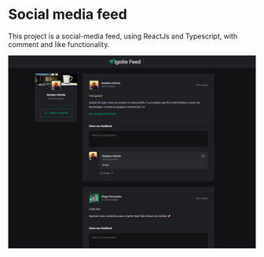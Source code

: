 ﻿# Social media feed

This project is a social-media feed, using ReactJs and Typescript, with comment and like functionality.

![Project image](https://github.com/Dandaraestrela/social-media/blob/main/src/assets/igniteFeed.png)
